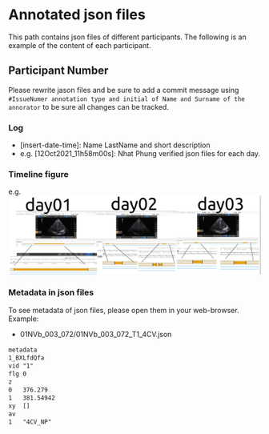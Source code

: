 # Annotated json files 
This path contains json files of different participants.
The following is an example of the content of each participant. 

## Participant Number 
Please rewrite jason files and be sure to add a commit message using `#IssueNumer annotation type and initial of Name and Surname of the annorator` to be sure all changes can be tracked.
### Log
* [insert-date-time]: Name LastName and short description 
* e.g. [12Oct2021_11h58m00s]: Nhat Phung verified json files for each day.

### Timeline figure  
e.g. 
![fig](01NVb_003_072/annotations.png)

### Metadata in json files
To see metadata of json files, please open them in your web-browser.
Example: 
* 01NVb_003_072/01NVb_003_072_T1_4CV.json
```
metadata	
1_BXLfdQfa	
vid	"1"
flg	0
z	
0	376.279
1	381.54942
xy	[]
av	
1	"4CV_NP"
``` 
